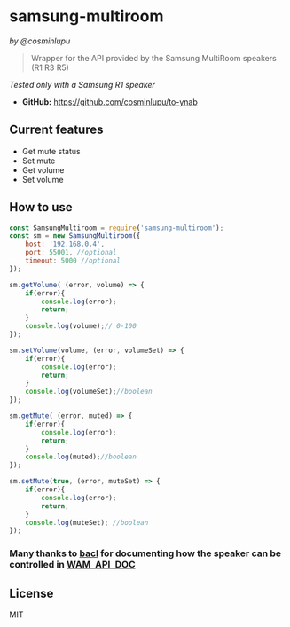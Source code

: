 samsung-multiroom
====
_by @cosminlupu_

> Wrapper for the API provided by the Samsung MultiRoom speakers (R1 R3 R5)

_Tested only with a Samsung R1 speaker_

* **GitHub:** <https://github.com/cosminlupu/to-ynab>

## Current features
* Get mute status
* Set mute
* Get volume
* Set volume

## How to use
```js
const SamsungMultiroom = require('samsung-multiroom');
const sm = new SamsungMultiroom({
    host: '192.168.0.4',
    port: 55001, //optional
    timeout: 5000 //optional
});

sm.getVolume( (error, volume) => {
    if(error){
        console.log(error);
        return;
    }
    console.log(volume);// 0-100
});

sm.setVolume(volume, (error, volumeSet) => {
    if(error){
        console.log(error);
        return;
    }
    console.log(volumeSet);//boolean
});

sm.getMute( (error, muted) => {
    if(error){
        console.log(error);
        return;
    }
    console.log(muted);//boolean
});

sm.setMute(true, (error, muteSet) => {
    if(error){
        console.log(error);
        return;
    }
    console.log(muteSet); //boolean
});
```

### Many thanks to [bacl](https://github.com/bacl) for documenting how the speaker can be controlled in [WAM_API_DOC](https://github.com/bacl/WAM_API_DOC)

## License
MIT